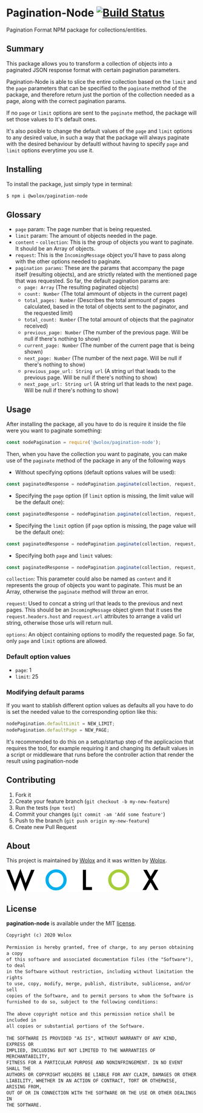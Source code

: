 # Pagination-Node [![Build Status](https://travis-ci.com/Wolox/pagination-node.svg?branch=master)](https://travis-ci.com/Wolox/pagination-node)

Pagination Format NPM package for collections/entities.


## Summary
This package allows you to transform a collection of objects into a paginated JSON response format with certain pagination parameters.

Pagination-Node is able to slice the entire collection based on the `limit` and the `page` parameters that can be specified to the `paginate` method of the package, and therefore return just the portion of the collection needed as a page, along with the correct pagination params.

If no `page` or `limit` options are sent to the `paginate` method, the package will set those values to It's default ones.

It's also posible to change the default values of the `page` and `limit` options to any desired value, in such a way that the package will always paginate with the desired behaviour by defaultl without having to specify `page` and `limit` options everytime you use it.


## Installing
To install the package, just simply type in terminal:
```bash
$ npm i @wolox/pagination-node
```

## Glossary
* `page` param: The page number that is being requested.
* `limit` param: The amount of objects needed in the page.
* `content` - `collection`: This is the group of objects you want to paginate. It should be an Array of objects.
* `request`: This is the `IncomingMessage` object you'll have to pass along with the other options needed to paginate.
* `pagination params`: These are the params that accompany the page itself (resulting objects), and are strictly related with the mentioned page that was requested. So far, the default pagination params are:
    - `page: Array` (The resulting paginated objects)
    - `count: Number` (The total ammount of objects in the current page)
    - `total_pages: Number` (Describes the total ammount of pages calculated, based in the total of objects sent to the paginator, and the requested limit)
    - `total_count: Number` (The total amount of objects that the paginator received)
    - `previous_page: Number` (The number of the previous page. Will be null if there's nothing to show)
    - `current_page: Number` (The number of the current page that is being shown)
    - `next_page: Number` (The number of the next page. Will be null if there's nothing to show)
    - `previous_page_url: String url` (A string url that leads to the previous page. Will be null if there's nothing to show)
    - `next_page_url: String url` (A string url that leads to the next page. Will be null if there's nothing to show)


## Usage
After installing the package, all you have to do is require it inside the file were you want to paginate something:
```js
const nodePagination = require('@wolox/pagination-node');
```
Then, when you have the collection you want to paginate, you can make use of the `paginate` method of the package in any of the following ways

* Without specifying options (default options values will be used):
```js
const paginatedResponse = nodePagination.paginate(collection, request, {});
```

* Specifying the `page` option (if `limit` option is missing, the limit value will be the default one):
```js
const paginatedResponse = nodePagination.paginate(collection, request, { page: 2 });
```

* Specifying the `limit` option (if `page` option is missing, the page value will be the default one):
```js
const paginatedResponse = nodePagination.paginate(collection, request, { limit: 5 });
```

* Specifying both `page` and `limit` values:
```js
const paginatedResponse = nodePagination.paginate(collection, request, { page: 2, limit: 5 });
```

`collection`: This parameter could also be named as `content` and it represents the group of objects you want to paginate. This must be an Array, otherwise the `paginate` method will throw an error.

`request`: Used to concat a string url that leads to the previous and next pages. This should be an `IncomingMessage` object given that it uses the `request.headers.host` and `request.url` attributes to arrange a valid url string, otherwise those urls will return null.

`options`: An object containing options to modify the requested page. So far, only `page` and `limit` options are allowed.


### Default option values
* `page`: 1
* `limit`: 25

### Modifying default params
If you want to stablish different option values as defaults all you have to do is set the needed value to the corresponding option like this:
```js
nodePagination.defaultLimit = NEW_LIMIT;
nodePagination.defaultPage = NEW_PAGE;
```
It's recommended to do this on a setup/startup step of the applicacion that requires the tool, for example requiring it and changing its default values in a script or middleware that runs before the controller action that render the result using pagination-node




## Contributing

1. Fork it
2. Create your feature branch (`git checkout -b my-new-feature`)
3. Run the tests (`npm test`)
4. Commit your changes (`git commit -am 'Add some feature'`)
5. Push to the branch (`git push origin my-new-feature`)
6. Create new Pull Request

## About

This project is maintained by [Wolox](https://github.com/wolox) and it was written by [Wolox](http://www.wolox.com.ar).

![Wolox](https://raw.githubusercontent.com/Wolox/press-kit/master/logos/logo_banner.png)

## License

**pagination-node** is available under the MIT [license](LICENSE.md).

    Copyright (c) 2020 Wolox

    Permission is hereby granted, free of charge, to any person obtaining a copy
    of this software and associated documentation files (the "Software"), to deal
    in the Software without restriction, including without limitation the rights
    to use, copy, modify, merge, publish, distribute, sublicense, and/or sell
    copies of the Software, and to permit persons to whom the Software is
    furnished to do so, subject to the following conditions:

    The above copyright notice and this permission notice shall be included in
    all copies or substantial portions of the Software.

    THE SOFTWARE IS PROVIDED "AS IS", WITHOUT WARRANTY OF ANY KIND, EXPRESS OR
    IMPLIED, INCLUDING BUT NOT LIMITED TO THE WARRANTIES OF MERCHANTABILITY,
    FITNESS FOR A PARTICULAR PURPOSE AND NONINFRINGEMENT. IN NO EVENT SHALL THE
    AUTHORS OR COPYRIGHT HOLDERS BE LIABLE FOR ANY CLAIM, DAMAGES OR OTHER
    LIABILITY, WHETHER IN AN ACTION OF CONTRACT, TORT OR OTHERWISE, ARISING FROM,
    OUT OF OR IN CONNECTION WITH THE SOFTWARE OR THE USE OR OTHER DEALINGS IN
    THE SOFTWARE.
